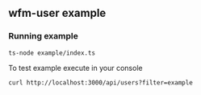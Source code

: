 ## wfm-user example

### Running example

    ts-node example/index.ts

To test example execute in your console

    curl http://localhost:3000/api/users?filter=example
